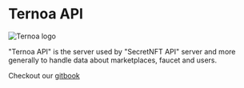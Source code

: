 
# Ternoa API

![Ternoa logo](https://user-images.githubusercontent.com/15839293/135729281-70103dde-06a9-4399-be07-62ed077ae604.png)

"Ternoa API" is the server used by "SecretNFT API" server and more generally to handle data about marketplaces, faucet and users. 

Checkout our [gitbook](https://ternoa-2.gitbook.io/ternoa-api/)
